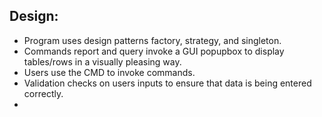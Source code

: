 ## Design:
* Program uses design patterns factory, strategy, and singleton.
* Commands report and query invoke a GUI popupbox to display tables/rows in a visually pleasing way.
* Users use the CMD to invoke commands.
* Validation checks on users inputs to ensure that data is being entered correctly.
* 
